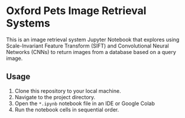 # Oxford Pets Image Retrieval Systems

This is an image retrieval system Jupyter Notebook that explores using Scale-Invariant Feature Transform (SIFT) and Convolutional Neural Networks (CNNs) to return images from a database based on a query image.

## Usage

1. Clone this repository to your local machine.
2. Navigate to the project directory.
4. Open the `*.ipynb` notebook file in an IDE or Google Colab
5. Run the notebook cells in sequential order.
